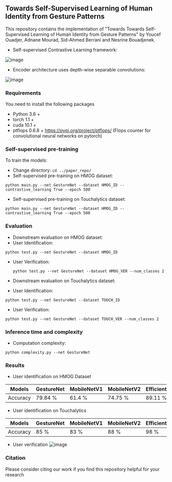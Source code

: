 ## Towards Self-Supervised Learning of Human Identity from Gesture Patterns

This repository contains the implementation of "Towards Towards Self-Supervised Learning of Human Identity from Gesture Patterns" by Youcef Ouadjer, Adnane Mourad, Sid-Ahmed Berrani and Nesrine Bouadjenek.
- Self-supervised Contrastive Learning framework:

![image](https://github.com/youcefvision/paper_reop/blob/main/media/contrastive_learning.PNG)

- Encoder architecture uses depth-wise separable convolutions:

![image](https://github.com/youcefvision/paper_reop/blob/main/media/architecture.PNG)

### Requirements
You need to install the following packages
- Python 3.6 +
- torch 1.1 +
- cuda 10.1 +
- ptflops 0.6.8 + https://pypi.org/project/ptflops/ (Flops counter for convolutional neural networks on pytorch)
### Self-supervised pre-training
To train the models:
- Change directory: 
 `cd ../paper_repo/`
- Self-supervised pre-training on HMOG dataset:
```
python main.py --net GestureNet --dataset HMOG_ID --contrastive_learning True --epoch 500
```
- Self-supervised pre-training on Touchalytics dataset:
```
python main.py --net GestureNet --dataset HMOG_ID --contrastive_learning True --epoch 500
```

### Evaluation 
- Downstream evaluation on HMOG dataset:
- User Identification: 
```
python test.py --net GestureNet --dataset HMOG_ID
```
- User Verification: 
   ```
   python test.py --net GestureNet --dataset HMOG_VER --num_classes 2
   ```
 
 - Downstream evaluation on Touchalytics dataset:
 - User Identification: 
  ```
  python test.py --net GestureNet --dataset TOUCH_ID
  ```
 - User Verification: 
   
 ```
 python test.py --net GestureNet --dataset TOUCH_VER --num_classes 2
 ```
### Inference time and complexity
- Computation complexity:
 ```
 python complexity.py --net GestureNet 
 ```
  
### Results
- User identification on HMOG Dataset

Models | GestureNet | MobileNetV1 | MobileNetV2 | EfficientNetB0 | 
--- | --- | --- | --- |--- |
Accuracy | 79.84 % | 61.4 % | 74.75 % | 89.11 % |

- User identification on Touchalytics

Models | GestureNet | MobileNetV1 | MobileNetV2 | EfficientNetB0 | 
--- | --- | --- | --- |--- |
Accuracy | 85 % | 83 % | 88 % | 98 % |

- User verification 
![image](https://github.com/youcefvision/paper_repo/blob/main/media/verification_accuray.PNG)

### Citation
Please consider citing our work if you find this repository helpful for your research
